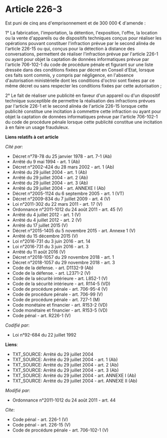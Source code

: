 # Article 226-3

Est puni de cinq ans d'emprisonnement et de 300 000 € d'amende : 

1° La fabrication, l'importation, la détention, l'exposition, l'offre, la location ou la vente d'appareils ou de dispositifs
techniques conçus pour réaliser les opérations pouvant constituer l'infraction prévue par le second alinéa de l'article
226-15 ou qui, conçus pour la détection à distance des conversations, permettent de réaliser l'infraction prévue par
l'article 226-1 ou ayant pour objet la captation de données informatiques prévue par l'article 706-102-1 du code de procédure
pénale et figurant sur une liste dressée dans des conditions fixées par décret en Conseil d'Etat, lorsque ces faits sont
commis, y compris par négligence, en l'absence d'autorisation ministérielle dont les conditions d'octroi sont fixées par ce
même décret ou sans respecter les conditions fixées par cette autorisation ; 

2° Le fait de réaliser une publicité en faveur d'un appareil ou d'un dispositif technique susceptible de permettre la
réalisation des infractions prévues par l'article 226-1 et le second alinéa de l'article 226-15 lorsque cette publicité
constitue une incitation à commettre cette infraction ou ayant pour objet la captation de données informatiques prévue par
l'article 706-102-1 du code de procédure pénale lorsque cette publicité constitue une incitation à en faire un usage
frauduleux.

**Liens relatifs à cet article**

_Cité par_:

  - Décret n°78-78 du 25 janvier 1978 - art. 7-1 (Ab)
  - Arrêté du 9 mai 1994 - art. 1 (Ab)
  - Décret n°2002-424 du 28 mars 2002 - art. 1 (Ab)
  - Arrêté du 29 juillet 2004 - art. 1 (Ab)
  - Arrêté du 29 juillet 2004 - art. 2 (Ab)
  - Arrêté du 29 juillet 2004 - art. 3 (Ab)
  - Arrêté du 29 juillet 2004 - art. ANNEXE I (Ab)
  - Décret n°2005-1124 du 6 septembre 2005 - art. 1 (VT)
  - Décret n°2009-834 du 7 juillet 2009 - art. 4 (V)
  - Loi n°2011-302 du 22 mars 2011 - art. 17 (V)
  - Ordonnance n°2011-1012 du 24 août 2011 - art. 45 (V)
  - Arrêté du 4 juillet 2012 - art. 1 (V)
  - Arrêté du 4 juillet 2012 - art. 2 (V)
  - Arrêté du 17 juillet 2015 (V)
  - Décret n°2015-1405 du 5 novembre 2015 - art. Annexe 1 (V)
  - Arrêté du 15 décembre 2015 (V)
  - Loi n°2016-731 du 3 juin 2016 - art. 14
  - Loi n°2016-731 du 3 juin 2016 - art. 3
  - Arrêté du 11 août 2016 (V)
  - Décret n°2018-1057 du 29 novembre 2018 - art. 1
  - Décret n°2018-1057 du 29 novembre 2018 - art. 3
  - Code de la défense. - art. D1132-9 (Ab)
  - Code de la défense. - art. L2371-2 (V)
  - Code de la sécurité intérieure - art. L852-1 (V)
  - Code de la sécurité intérieure - art. R114-5 (VD)
  - Code de procédure pénale - art. 706-95-4 (V)
  - Code de procédure pénale - art. 706-99 (V)
  - Code de procédure pénale - art. 727-1 (M)
  - Code monétaire et financier - art. R153-2 (VD)
  - Code monétaire et financier - art. R153-5 (VD)
  - Code pénal - art. R226-1 (V)

_Codifié par_:

  - Loi n°92-684 du 22 juillet 1992

**Liens**:

  - TXT_SOURCE: Arrêté du 29 juillet 2004
  - TXT_SOURCE: Arrêté du 29 juillet 2004 - art. 1 (Ab)
  - TXT_SOURCE: Arrêté du 29 juillet 2004 - art. 2 (Ab)
  - TXT_SOURCE: Arrêté du 29 juillet 2004 - art. 3 (Ab)
  - TXT_SOURCE: Arrêté du 29 juillet 2004 - art. ANNEXE I (Ab)
  - TXT_SOURCE: Arrêté du 29 juillet 2004 - art. ANNEXE II (Ab)

_Modifié par_:

  - Ordonnance n°2011-1012 du 24 août 2011 - art. 44

_Cite_:

  - Code pénal - art. 226-1 (V)
  - Code pénal - art. 226-15 (V)
  - Code de procédure pénale - art. 706-102-1 (V)

